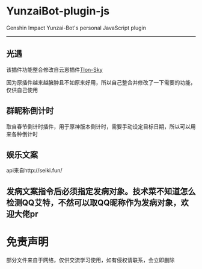 # YunzaiBot-plugin-js

Genshin Impact Yunzai-Bot's personal JavaScript plugin

---

## 光遇

该插件功能整合修改自云崽插件[Tlon-Sky](https://gitee.com/Tloml-Starry/Tlon-Sky)

因为原插件越来越臃肿且不如原来好用，所以自己整合并修改了一下需要的功能，仅供自己使用

## 群昵称倒计时

取自春节倒计时插件，用于原神版本倒计时，需要手动设定目标日期，所以可以用来各种倒计时

## 娱乐文案

api来自http://seiki.fun/

发病文案指令后必须指定发病对象。技术菜不知道怎么检测QQ艾特，不然可以取QQ昵称作为发病对象，欢迎大佬pr
---

# 免责声明

部分文件来自于网络，仅供交流学习使用，如有侵权请联系，会立即删除
